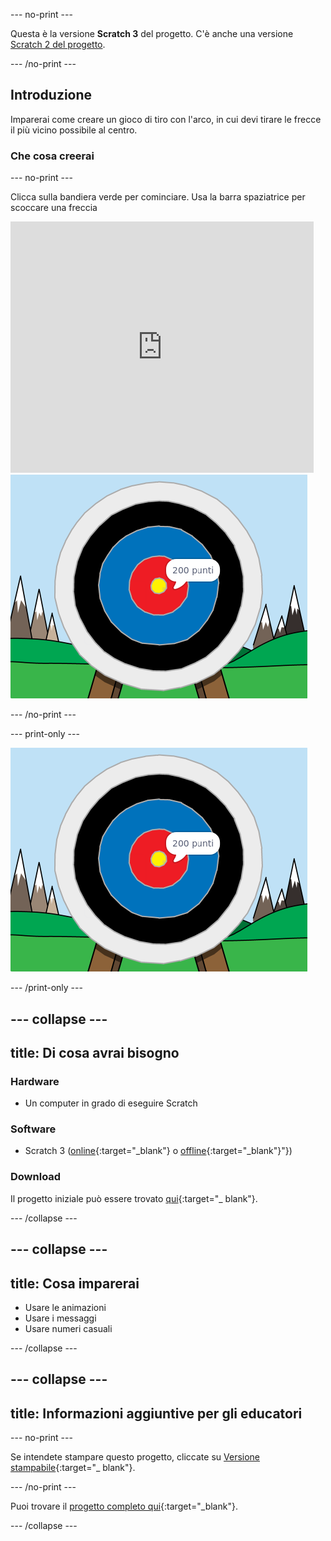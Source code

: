 \--- no-print \---

Questa è la versione **Scratch 3** del progetto. C'è anche una versione [Scratch 2 del progetto](https://projects.raspberrypi.org/en/projects/archery-scratch2).

\--- /no-print \---

## Introduzione

Imparerai come creare un gioco di tiro con l'arco, in cui devi tirare le frecce il più vicino possibile al centro.

### Che cosa creerai

\--- no-print \---

Clicca sulla bandiera verde per cominciare. Usa la barra spaziatrice per scoccare una freccia

<div class="scratch-preview">
  <iframe allowtransparency="true" width="485" height="402" src="https://scratch.mit.edu/projects/embed/114760038/?autostart=false" frameborder="0" scrolling="no"></iframe>
  <img src="images/archery-final.png">
</div>

\--- /no-print \---

\--- print-only \---

![progetto completo](images/archery-final.png)

\--- /print-only \---

## \--- collapse \---

## title: Di cosa avrai bisogno

### Hardware

+ Un computer in grado di eseguire Scratch

### Software

+ Scratch 3 ([online](http://rpf.io/scratchon){:target="_blank"} o [offline](http://rpf.io/scratchoff){:target="_blank"}"})

### Download

Il progetto iniziale può essere trovato [qui](http://rpf.io/p/en/archery-go){:target="_ blank"}.

\--- /collapse \---

## \--- collapse \---

## title: Cosa imparerai

+ Usare le animazioni 
+ Usare i messaggi
+ Usare numeri casuali

\--- /collapse \---

## \--- collapse \---

## title: Informazioni aggiuntive per gli educatori

\--- no-print \---

Se intendete stampare questo progetto, cliccate su [Versione stampabile](https://projects.raspberrypi.org/en/projects/archery/print){:target="_ blank"}.

\--- /no-print \---

Puoi trovare il [progetto completo qui](http://rpf.io/p/en/archery-get){:target="_blank"}.

\--- /collapse \---